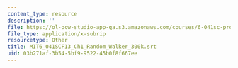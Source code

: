 ```yaml
---
content_type: resource
description: ''
file: https://ol-ocw-studio-app-qa.s3.amazonaws.com/courses/6-041sc-probabilistic-systems-analysis-and-applied-probability-fall-2013/03b271af3b545bf9952245b0f8f667ee_MIT6_041SCF13_Ch1_Random_Walker_300k.srt
file_type: application/x-subrip
resourcetype: Other
title: MIT6_041SCF13_Ch1_Random_Walker_300k.srt
uid: 03b271af-3b54-5bf9-9522-45b0f8f667ee
---
```

